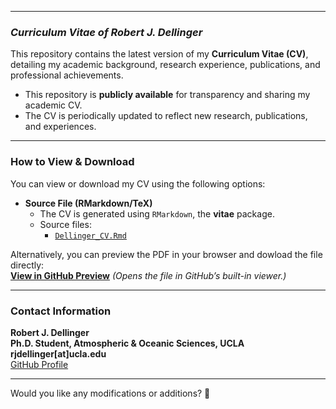 
---

### *Curriculum Vitae of Robert J. Dellinger*

This repository contains the latest version of my **Curriculum Vitae (CV)**, detailing my academic background, research experience, publications, and professional achievements.
- This repository is **publicly available** for transparency and sharing my academic CV.
- The CV is periodically updated to reflect new research, publications, and experiences.
  
---

### **How to View & Download**
You can view or download my CV using the following options:
  
- **Source File (RMarkdown/TeX)**  
  - The CV is generated using `RMarkdown`, the **vitae** package.
  - Source files:
    - [`Dellinger_CV.Rmd`](./Dellinger_CV.Rmd)

Alternatively, you can preview the PDF in your browser and dowload the file directly:  
[**View in GitHub Preview**](https://github.com/rob-dellinger/Dellinger_RJ_CV/blob/main/Dellinger_CV.pdf) *(Opens the file in GitHub’s built-in viewer.)*

---

### **Contact Information**
 **Robert J. Dellinger**  
 **Ph.D. Student, Atmospheric & Oceanic Sciences, UCLA**  
 **rjdellinger[at]ucla.edu**  
 [GitHub Profile](https://github.com/rob-dellinger)  

---

Would you like any modifications or additions? 🚀
